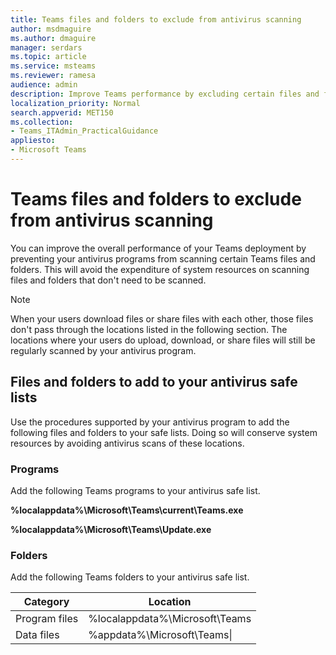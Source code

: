 ```yaml
---
title: Teams files and folders to exclude from antivirus scanning
author: msdmaguire
ms.author: dmaguire
manager: serdars
ms.topic: article
ms.service: msteams
ms.reviewer: ramesa
audience: admin
description: Improve Teams performance by excluding certain files and folders from regular antivirus scanning.
localization_priority: Normal
search.appverid: MET150
ms.collection: 
- Teams_ITAdmin_PracticalGuidance
appliesto: 
- Microsoft Teams
---
```


Teams files and folders to exclude from antivirus scanning
=================================

You can improve the overall performance of your Teams deployment by preventing your antivirus programs from scanning certain Teams files and folders. This will avoid the expenditure of system resources on scanning files and folders that don't need to be scanned.

> [!NOTE]
> When your users download files or share files with each other, those files don't pass through the locations listed in the following section. The locations where your users do upload, download, or share files will still be regularly scanned by your antivirus program.

## Files and folders to add to your antivirus safe lists

Use the procedures supported by your antivirus program to add the following files and folders to your safe lists. Doing so will conserve system resources by avoiding antivirus scans of these locations.

### Programs

Add the following Teams programs to your antivirus safe list.

**%localappdata%\Microsoft\Teams\current\Teams.exe**

**%localappdata%\Microsoft\Teams\Update.exe**

### Folders

Add the following Teams folders to your antivirus safe list.

|Category  |Location  |
|---------|---------|
|Program files  |%localappdata%\Microsoft\Teams|
|Data files     |%appdata%\Microsoft\Teams\|